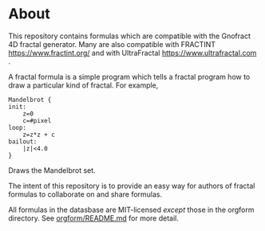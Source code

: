 # About

This repository contains formulas which are compatible with the Gnofract 4D fractal generator. Many are
also compatible with FRACTINT https://www.fractint.org/ and with UltraFractal https://www.ultrafractal.com .

A fractal formula is a simple program which tells a fractal program how to draw a particular kind of fractal. For example, 

```
Mandelbrot { 
init:
    z=0
    c=#pixel
loop:
    z=z*z + c
bailout:
    |z|<4.0
}
```

Draws the Mandelbrot set.


The intent of this repository is to provide an easy way for authors of fractal formulas to collaborate on and share formulas.

All formulas in the datasbase are MIT-licensed *except* those in the orgform directory. See [orgform/README.md](orgform/README.md) for more detail.



